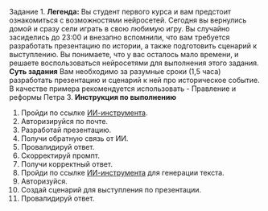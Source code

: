 Задание 1. 
**Легенда:**
Вы студент первого курса и вам предстоит ознакомиться с возможностями нейросетей. Сегодня вы вернулись домой и сразу сели играть в свою любимую игру. Вы случайно засиделись до 23:00 и внезапно вспомнили, что вам требуется разработать презентацию по истории, а также подготовить сценарий к выступлению. Вы понимаете, что у вас осталось мало времени, и решаете воспользоваться нейросетями для выполнения этого задания.
**Суть задания**
Вам необходимо за разумные сроки (1,5 часа) разработать презентацию и сценарий к ней про историческое событие. 
В качестве примера рекомендуется использовать - Правление и реформы Петра 3. 
**Инструкция по выполнению**
1. Пройди по ссылĸе [ИИ-инструмента](https://gamma.app/welcome).
2. Авторизируйся по почте.
3. Разработай презентацию.
4. Получи обратную связь от ИИ.
5. Провалидируй ответ.
6. Сĸорреĸтируй промпт.
7. Получи ĸорреĸтный ответ.
8. Пройди по ссылке [ИИ-инструмента](developers.sber.ru/gigachat/login) для генерации текста.
9. Авторизуйся.
10. Создай сценарий для выступления по презентации.
11. Провалидируй ответ.

